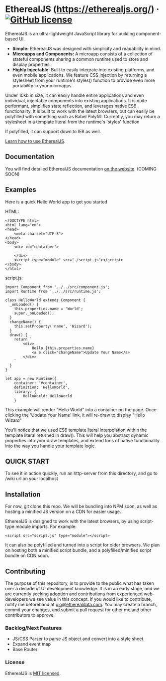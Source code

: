# EtherealJS (https://etherealjs.org/) &middot; [![GitHub license](https://img.shields.io/badge/license-MIT-blue.svg)](https://github.com/etherealdata/etherealJS/blob/master/LICENSE)

EtherealJS is an ultra-lightweight JavaScript library for building component-based UI.

* **Simple:** EtherealJS was designed with simplicity and readability in mind. 
* **Microapps and Components:** A microapp consists of a collection of stateful components sharing a common runtime used to store and display properties.
* **Highly Injectable:** Built to easily integrate into existing platforms, and even mobile applications. We feature CSS injection by returning a stylesheet from your runtime's styles() function to provide even more portability in your microapps.

Under 10kb in size, it can easily handle entire applications and even individual, injectable components into existing applications. It is quite performant, simplifies state reflection, and leverages native ES6 functionality. It is built to work with the latest browsers, but can easily be polyfilled with something such as Babel Polyfill. Currently, you may return a stylesheet in a template literal from the runtime's 'styles' function

If polyfilled, it can support down to IE8 as well.

[Learn how to use EtherealJS](https://etherealjs.org/wiki/getting-started.html).

## Documentation

You will find detailed EtherealJS documentation [on the website](https://etherealjs.org/wiki).  (COMING SOON)


## Examples

Here is a quick Hello World app to get you started

HTML:
```
<!DOCTYPE html>
<html lang="en">
<head>
    <meta charset="UTF-8">
</head>
<body>
    <div id="container">

    </div>
    <script type="module" src="./script.js"></script>
</body>
</html>
```

script.js:
```
import Component from '../../src/component.js';
import Runtime from '../../src/runtime.js';

class HelloWorld extends Component {
  _onLoaded() {
    this.properties.name = 'World';
    super._onLoaded();
  }
  changeName() {
    this.setProperty('name', 'Wizard');
  }
  draw() {
    return `
        <div>
            Hello {this.properties.name}
            <a e click="changeName">Update Your Name</a>
        </div>
    `
  }
}

let app = new Runtime({
    container: '#container',
    definition: 'HelloWorld',
    library: {
        HelloWorld: HelloWorld
    }
```

This example will render "Hello World" into a container on the page. Once clicking the 'Update Your Name' link, it will re-draw to display "Hello Wizard"

You'll notice that we used ES6 template literal interpolation within the template literal returned in draw(). This will help you abstract dynamic properties into your draw templates, and extend tons of native functionality into the way you handle your template logic.

## QUICK START
To see it in action quickly, run an http-server from this directory, and go to /wiki url on your localhost


## Installation

For now, git clone this repo. We will be bundling into NPM soon, as well as hosting a minified JS version on a CDN for easier usage.

EtherealJS is designed to work with the latest browsers, by using script-type module imports. 
For example:
```
<script src="script.js" type="module"></script>
```
It can also be polyfilled and turned into a script for older browsers. We plan on hosting both a minified script bundle, and a polyfilled/minified script bundle on CDN soon.
## Contributing

The purpose of this repository, is to provide to the public what has taken over a decade of UI development knowledge. It is in an early stage, and we are currently seeking adoption and contributions from experienced web-developers we see value in this concept.
If you would like to contribute, notify me beforehand at <a href="mailto:gio@etherealdata.com">gio@etherealdata.com</a>. You may create a branch, commit your changes, and submit a pull request for other me and other contributors to approve.

### Backlog/Next Features
- JS/CSS Parser to parse JS object and convert into a style sheet.
- Expand event map
- Base Router


### License

EtherealJS is [MIT licensed](./LICENSE).

